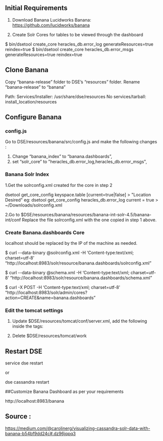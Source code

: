 


## Initial Requirements

1. Download Banana 
Lucidworks Banana: https://github.com/lucidworks/banana

2. Create Solr Cores for tables to be viewed through the dashboard

$ bin/dsetool create_core heracles_db.error_log generateResources=true reindex=true
$ bin/dsetool create_core heracles_db.error_msgs generateResources=true reindex=true

## Clone Banana

Copy “banana-release” folder to DSE’s “resources” folder. 
Rename “banana-release” to “banana”

Path:
Services/Installer: /usr/share/dse/resources
No services/tarball: install_location/resources

## Configure Banana

### config.js

Go to  DSE/resources/banana/src/config.js and make the following changes : 

1. Change “banana_index” to “banana.dashboards”,
2. set “solr_core” to "heracles_db.error_log,heracles_db.error_msgs",

### Banana Solr Index 

1.Get the solrconfig.xml created for the core in step 2 

dsetool get_core_config keyspace.table [current=true|false] > "Location Desired"
eg: dsetool get_core_config heracles_db.error_log current = true > ~/Downloads/solrconfig.xml

2.Go to  $DSE/resources/banana/resources/banana-int-solr-4.5/banana-int/conf
Replace the file solrconfig.xml with the one copied in step 1 above. 

### Create Banana.dashboards Core

localhost should be replaced by the IP of the machine as needed. 

$ curl --data-binary @solrconfig.xml -H ‘Content-type:text/xml; charset=utf-8’ “http://localhost:8983/solr/resource/banana.dashboards/solrconfig.xml”

$ curl --data-binary @schema.xml -H ‘Content-type:text/xml; charset=utf-8’ “http://localhost:8983/solr/resource/banana.dashboards/schema.xml”

$ curl -X POST -H ‘Content-type:text/xml; charset=utf-8’ “http://localhost:8983/solr/admin/cores?action=CREATE&name=banana.dashboards”

### Edit the tomcat settings 

1. Update $DSE/resources/tomcat/conf/server.xml, add the following inside the <Host> tags:

<Context docBase=”../../banana/src” path=”/banana” />

2. Delete $DSE/resources/tomcat/work

## Restart DSE 

service dse restart 

or 

dse cassandra restart 

##Customize Banana Dashboard as per your requirements 

 http://localhost:8983/banana

## Source : 
https://medium.com/@carolinerg/visualizing-cassandra-solr-data-with-banana-b54bf9dd24c#.dz96jqpq3



